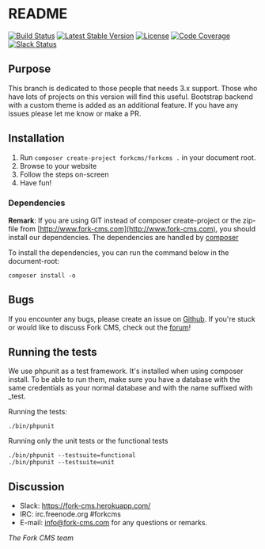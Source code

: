 # README

[![Build Status](https://travis-ci.org/forkcms/forkcms.svg?branch=testsuite)](https://travis-ci.org/forkcms/forkcms)
[![Latest Stable Version](https://poser.pugx.org/forkcms/forkcms/v/stable.svg)](https://packagist.org/packages/forkcms/forkcms)
[![License](https://poser.pugx.org/forkcms/forkcms/license.svg)](https://packagist.org/packages/forkcms/forkcms)
[![Code Coverage](https://scrutinizer-ci.com/g/forkcms/forkcms/badges/coverage.png?b=master)](https://scrutinizer-ci.com/g/forkcms/forkcms/?branch=master)
[![Slack Status](https://fork-cms.herokuapp.com/badge.svg)](https://fork-cms.herokuapp.com/)

## Purpose

This branch is dedicated to those people that needs 3.x support.
Those who have lots of projects on this version will find this useful.
Bootstrap backend with a custom theme is added as an additional feature.
If you have any issues please let me know or make a PR.

## Installation

1. Run `composer create-project forkcms/forkcms .` in your document root.
2. Browse to your website
3. Follow the steps on-screen
4. Have fun!

### Dependencies

**Remark**: If you are using GIT instead of composer create-project or the zip-file from [http://www.fork-cms.com](http://www.fork-cms.com), you
should install our dependencies. The dependencies are handled by [composer](http://getcomposer.org/)

To install the dependencies, you can run the command below in the document-root:

	composer install -o

## Bugs

If you encounter any bugs, please create an issue on [Github](https://github.com/forkcms/forkcms/issues).
If you're stuck or would like to discuss Fork CMS, check out the [forum](http://www.fork-cms.com/community/forum)!

## Running the tests

We use phpunit as a test framework. It's installed when using composer install.
To be able to run them, make sure you have a database with the same credentials as
your normal database and with the name suffixed with _test.

Running the tests:

    ./bin/phpunit

Running only the unit tests or the functional tests

    ./bin/phpunit --testsuite=functional
    ./bin/phpunit --testsuite=unit

## Discussion

- Slack: <https://fork-cms.herokuapp.com/>
- IRC: irc.freenode.org #forkcms
- E-mail: <info@fork-cms.com> for any questions or remarks.



_The Fork CMS team_
